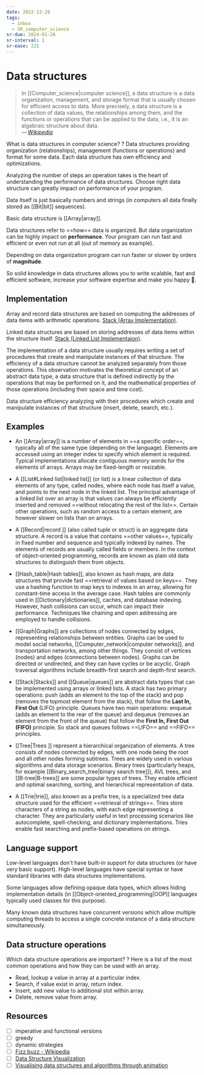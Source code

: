 ```yaml
---
date: 2022-12-29
tags:
  - inbox
  - SR_computer_science
sr-due: 2024-01-26
sr-interval: 1
sr-ease: 221
---
```


# Data structures

> In [[Computer_science|computer science]], a data structure is a data
> organization, management, and storage format that is usually chosen for
> efficient access to data. More precisely, a data structure is a collection of
> data values, the relationships among them, and the functions or operations
> that can be applied to the data, i.e., it is an algebraic structure about
> data.\
> — <cite>[Wikipedia](https://en.wikipedia.org/wiki/Data_structure)</cite>

What is data structures in computer science?
?
Data structures providing organization (relationships), management (functions or
operations) and format for some data. Each data structure has own efficiency and
optimizations.

Analyzing the number of steps an operation takes is the heart of understanding
the performance of data structures. Choose right data structure can greatly
impact on performance of your program.

Data itself is just basically numbers and strings (in computers all data finally
stored as [[Bit|bit]] sequences).

Basic data structure is [[Array|array]].

Data structures refer to ==how== data is organized. But data organization can be
highly impact on **performance**. Your program can run fast and efficient or
even not run at all (out of memory as example).

Depending on data organization program can run faster
or slower by orders of **magnitude**.

So solid knowledge in data structures allows you to write scalable, fast and
efficient software, increase your software expertise and make you happy 🙂.

## Implementation

Array and record data structures are based on computing the addresses of data
items with arithmetic operations.
[Stack \(Array Implementation\)](https://www.cs.usfca.edu/~galles/visualization/StackArray.html).

Linked data structures are based on storing addresses of data items within the
structure itself.
[Stack \(Linked List Implementaion\)](https://www.cs.usfca.edu/~galles/visualization/StackLL.html).

The implementation of a data structure usually requires writing a set of
procedures that create and manipulate instances of that structure. The
efficiency of a data structure cannot be analyzed separately from those
operations. This observation motivates the theoretical concept of an abstract
data type, a data structure that is defined indirectly by the operations that
may be performed on it, and the mathematical properties of those operations
(including their space and time cost).

Data structure efficiency analyzing with their procedures which create and
manipulate instances of that structure (insert, delete, search, etc.).

## Examples

- An [[Array|array]] is a number of elements in ==a specific order==, typically
all of the same type (depending on the language). Elements are accessed using an
integer index to specify which element is required. Typical implementations
allocate contiguous memory words for the elements of arrays. Arrays may be
fixed-length or resizable.

- A [[List#Linked list|linked list]] (or list) is a linear collection of data
elements of any type, called nodes, where each node has itself a value, and
points to the next node in the linked list. The principal advantage of a linked
list over an array is that values can always be efficiently inserted and removed
==without relocating the rest of the list==. Certain other operations, such as
random access to a certain element, are however slower on lists than on arrays.

- A [[Record|record ]] (also called tuple or struct) is an aggregate data
structure. A record is a value that contains ==other values==, typically in
fixed number and sequence and typically indexed by names. The elements of
records are usually called fields or members. In the context of object-oriented
programming, records are known as plain old data structures to distinguish them
from objects.

- [[Hash_table|Hash tables]], also known as hash maps, are data structures that
provide fast ==retrieval of values based on keys==. They use a hashing function
to map keys to indexes in an array, allowing for constant-time access in the
average case. Hash tables are commonly used in [[Dictionary|dictionaries]],
caches, and database indexing. However, hash collisions can occur, which can
impact their performance. Techniques like chaining and open addressing are
employed to handle collisions.

- [[Graph|Graphs]] are collections of nodes connected by edges, representing
relationships between entities. Graphs can be used to model social networks,
[[Computer_network|computer networks]], and transportation networks, among other
things. They consist of vertices (nodes) and edges (connections between nodes).
Graphs can be directed or undirected, and they can have cycles or be acyclic.
Graph traversal algorithms include breadth-first search and depth-first search.

- [[Stack|Stacks]] and [[Queue|queues]] are abstract data types that can be
implemented using arrays or linked lists. A stack has two primary operations:
push (adds an element to the top of the stack) and pop (removes the topmost
element from the stack), that follow the **Last In, First Out** (LIFO)
principle. Queues have two main operations: enqueue (adds an element to the rear
of the queue) and dequeue (removes an element from the front of the queue) that
follow the **First In, First Out (FIFO)** principle. So stack and queues follows
==LIFO== and ==FIFO== principles.

- [[Tree|Trees ]] represent a hierarchical organization of elements. A tree
consists of nodes connected by edges, with one node being the root and all other
nodes forming subtrees. Trees are widely used in various algorithms and data
storage scenarios. Binary trees (particularly heaps, for example
[[Binary_search_tree|binary search tree]]), AVL trees, and [[B-tree|B-trees]]
are some popular types of trees. They enable efficient and optimal searching,
sorting, and hierarchical representation of data.

- A [[Trie|trie]], also known as a prefix tree, is a specialized tree data
structure used for the efficient ==retrieval of strings==. Tries store
characters of a string as nodes, with each edge representing a character. They
are particularly useful in text processing scenarios like autocomplete,
spell-checking, and dictionary implementations. Tries enable fast searching and
prefix-based operations on strings.

## Language support

Low-level languages don't have built-in support for data structures (or have
very basic support). High-level languages have special syntax or have standard
libraries with data structures implementations.

Some languages allow defining opaque data types, which allows hiding
implementation details (in [[Object-oriented_programming|OOP]] languages
typically used classes for this purpose).

Many known data structures have concurrent versions which allow multiple
computing threads to access a single concrete instance of a data structure
simultaneously.

## Data structure operations

Which data structure operations are important?
?
Here is a list of the most common operations and how they can be used with an
array.
- Read, lookup a value in array at a particular index.
- Search, if value exist in array, return index.
- Insert, add new value to additional slot within array.
- Delete, remove value from array.

## Resources

- [ ] imperative and functional versions
- [ ] greedy
- [ ] dynamic strategies
- [ ] [Fizz buzz - Wikipedia](https://en.wikipedia.org/wiki/Fizz_buzz)
- [ ] [Data Structure Visualization](https://www.cs.usfca.edu/~galles/visualization/Algorithms.html)
- [ ] [Visualising data structures and algorithms through animation](https://visualgo.net/en/sorting)
